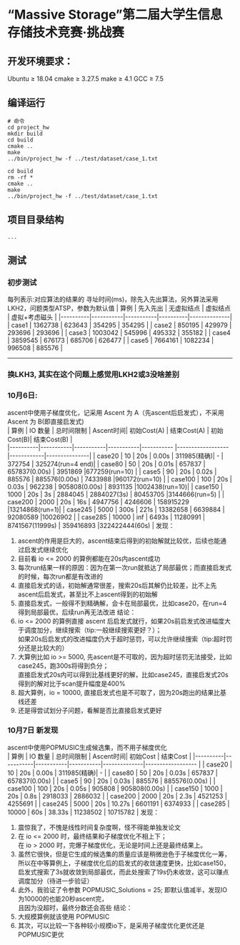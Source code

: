# “Massive Storage”第二届大学生信息存储技术竞赛·挑战赛

## 开发环境要求：
Ubuntu  ≥ 	18.04
cmake	≥  	3.27.5
make	≥ 	4.1
GCC		≥ 	7.5

## 编译运行

```shell
# 命令
cd project_hw
mkdir build
cd build
cmake ..
make
../bin/project_hw -f ../test/dataset/case_1.txt
```

```shell
cd build
rm -rf *
cmake ..
make
../bin/project_hw -f ../test/dataset/case_1.txt
```

## 项目目录结构
```
...
```

## 测试
### 初步测试 
每列表示:对应算法的结果的 寻址时间(ms)，除先入先出算法，另外算法采用LKH2，问题类型ATSP，参数为默认值
| 算例     | 先入先出   | 无虚拟结点 |  虚拟结点 | 虚拟+考虑磁头 |
|----------|-----------|-----------|----------|--------------|
| case1    |  1362738  |  623643   |  354295  |    354295    |
| case2    |  850195   |  429979   |  293696  |    293696    |
| case3    |  1003042  |  545996   |  495332  |    355182    |
| case4    |  3859545  |  676173   |  685706  |    626477    |
| case5    |  7664161  |  1082234  |  996508  |    885576    |

---

### 换LKH3, 其实在这个问题上感觉用LKH2或3没啥差别

### 10月6日:
ascent中使用子梯度优化，记采用 Ascent 为 A（先ascent后启发式），不采用 Ascent 为 B(即直接启发式)  
| 算例      |  IO 数量  | 总时间限制 | Ascent时间| 初始Cost(A)  | 结束Cost(A)       | 初始Cost(B)| 结束Cost(B)    |  
|----------|-----------|-----------|-----------|-----------   |------------------ |------------|---------------|
| case20   |  10       |  20s      |  0.00s    |  311985(精确)|        -          | 372754     | 325274(run=4 end)|
| case80   |  50       |  20s      |  0.01s    |  657837      |  657837(0.00s)    | 3951869    |677259(run=10) |
| case5    |  90       |  20s      |  0.02s    |  885576      |  885576(0.00s)    | 7433988    |960172(run=10) |
| case100  |  100      |  20s      |  0.03s    |  962238      |  905808(0.00s)    | 8931135    |1002438(run=10)|
| case150  |  1000     |  20s      |  3s       |  2884045     |  2884027(3s)      | 80453705   |3144666(run=5) |
| case200  |  2000     |  20s      |  16s      |  4947756     |  4246606          | 158915229  |13214868(run=1)|
| case245  |  5000     |  300s     |  221s     |  13382658    |  6639884          | 92080589   |10026902       |
| case285  |  10000    |  inf      |  6493s    |  11280991    |  8741567(11999s)  | 359416893  |322422444(60s) |
发现：
1. ascent的作用是巨大的，ascent结束后得到的初始解就比较优，后续也能通过启发式继续优化
2. 目前看 io <= 2000 的算例都能在20s内ascent成功
3. 每次run结果一样的原因：因为在第一次run就抵达了局部最优；而直接启发式的时候，每次run都是有改进的
4. 直接启发式的话，初始解通常很差，搜索20s后其解仍比较差，比不上先ascent后启发式，甚至比不上ascent得到的初始解
5. 直接启发式，一般得不到精确解，会卡在局部最优，比如case20，在run=4得到局部最优，后续run再无法改进
结论：
1. io <= 2000 的算例直接 ascent 后启发式就行，如果20s前启发式改进幅度大于调度加分，继续搜索（tip:一般继续搜索更好？）；  
    如果20s后启发式的改进幅度仍大于超时惩罚，可以允许继续搜索（tip:超时罚分还是比较大的）
2. 大算例比如 io >= 5000, 先ascent是不可取的，因为超时惩罚无法接受，比如case245，跑300s将得到负分；  
    直接启发式20s内可以得到比基线更好的解，比如case245，直接启发式20s得到的解对比于scan提升幅度是400%
3. 超大算例，io = 10000, 直接启发式也是不可取了，因为20s跑出的结果比基线还差
4. 还是得尝试划分子问题，看解是否比直接启发式更好

### 10月7日 新发现
ascent中使用POPMUSIC生成候选集，而不用子梯度优化  
| 算例      |  IO 数量  | 总时间限制 | Ascent时间|   初始Cost   |       结束Cost    | 
|----------|-----------|-----------|-----------|--------------|------------------ |
| case20   |  10       |  20s      |  0.00s    |  311985(精确)|        -          |
| case80   |  50       |  20s      |  0.03s    |  657837      |  657837(0.00s)    |
| case5    |  90       |  20s      |  0.03s    |  885576      |  885576(0.00s)    |
| case100  |  100      |  20s      |  0.05s    |  905808      |  905808(0.00s)    |
| case150  |  1000     |  20s      |  0.8s     |  2918033     |  2886032          |
| case200  |  2000     |  20s      |  2.3s     |  4521253     |  4255691          |
| case245  |  5000     |  20s      |  10.27s   |  6601191     |  6374933          |
| case285  |  10000    |  60s      |  38.33s   |  11238502    |  10715782         |
发现：
1. 震惊我了，不愧是线性时间复杂度啊，怪不得能单独发论文
2. 在 io <= 2000 时，最终结果和子梯度优化不相上下；   
   在 io > 2000 时，完爆子梯度优化，无论是时间上还是最终结果上。
3. 虽然它很快，但是它生成的候选集的质量应该是稍微逊色于子梯度优化一筹，  
   所以在中等算例上，子梯度优化后的启发式的收敛速度更快，比如case150，  
   启发式搜索了3s就收敛到局部最优，而此处搜索了19s仍未收敛，这可以赚点调度加分（待进一步验证）  
4. 此外，我验证了令参数 POPMUSIC_Solutions = 25; 即默认值减半，发现IO为10000的也能20秒ascent完，  
   且因为没超时，最终分数还会高些
结论：
1. 大规模算例就该使用 POPMUSIC
2. 其次，可以比较一下各种较小规模io下，是采用子梯度优化更优还是POPMUSIC更优